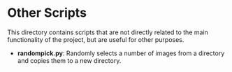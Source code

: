 # Other Scripts

This directory contains scripts that are not directly related to the main functionality of the project, but are useful for other purposes.

- **randompick.py**: Randomly selects a number of images from a directory and copies them to a new directory.
